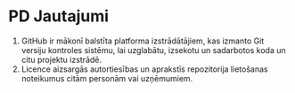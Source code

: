 # PD Jautajumi
1. GitHub ir mākonī balstīta platforma izstrādātājiem, kas izmanto Git versiju kontroles sistēmu, lai uzglabātu, izsekotu un sadarbotos koda un citu projektu izstrādē.
2. Licence aizsargās autortiesības un aprakstīs repozitorija lietošanas noteikumus citām personām vai uzņēmumiem.

